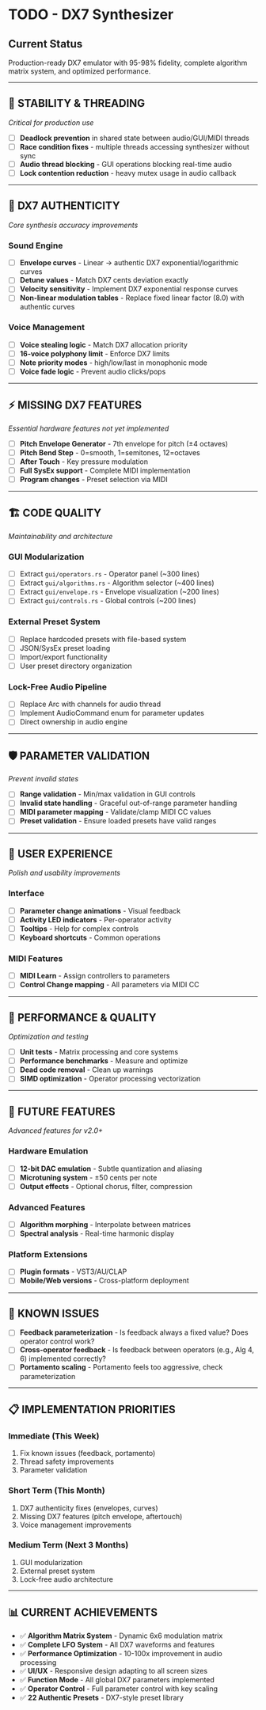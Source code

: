 # TODO - DX7 Synthesizer

## Current Status
Production-ready DX7 emulator with 95-98% fidelity, complete algorithm matrix system, and optimized performance.

---

## 🔧 **STABILITY & THREADING**
*Critical for production use*

- [ ] **Deadlock prevention** in shared state between audio/GUI/MIDI threads
- [ ] **Race condition fixes** - multiple threads accessing synthesizer without sync
- [ ] **Audio thread blocking** - GUI operations blocking real-time audio
- [ ] **Lock contention reduction** - heavy mutex usage in audio callback

---

## 🎵 **DX7 AUTHENTICITY**
*Core synthesis accuracy improvements*

### Sound Engine
- [ ] **Envelope curves** - Linear → authentic DX7 exponential/logarithmic curves
- [ ] **Detune values** - Match DX7 cents deviation exactly
- [ ] **Velocity sensitivity** - Implement DX7 exponential response curves
- [ ] **Non-linear modulation tables** - Replace fixed linear factor (8.0) with authentic curves

### Voice Management
- [ ] **Voice stealing logic** - Match DX7 allocation priority
- [ ] **16-voice polyphony limit** - Enforce DX7 limits
- [ ] **Note priority modes** - high/low/last in monophonic mode
- [ ] **Voice fade logic** - Prevent audio clicks/pops

---

## ⚡ **MISSING DX7 FEATURES**
*Essential hardware features not yet implemented*

- [ ] **Pitch Envelope Generator** - 7th envelope for pitch (±4 octaves)
- [ ] **Pitch Bend Step** - 0=smooth, 1=semitones, 12=octaves
- [ ] **After Touch** - Key pressure modulation
- [ ] **Full SysEx support** - Complete MIDI implementation
- [ ] **Program changes** - Preset selection via MIDI

---

## 🏗️ **CODE QUALITY**
*Maintainability and architecture*

### GUI Modularization
- [ ] Extract `gui/operators.rs` - Operator panel (~300 lines)
- [ ] Extract `gui/algorithms.rs` - Algorithm selector (~400 lines)
- [ ] Extract `gui/envelope.rs` - Envelope visualization (~200 lines)
- [ ] Extract `gui/controls.rs` - Global controls (~200 lines)

### External Preset System
- [ ] Replace hardcoded presets with file-based system
- [ ] JSON/SysEx preset loading
- [ ] Import/export functionality
- [ ] User preset directory organization

### Lock-Free Audio Pipeline
- [ ] Replace Arc<Mutex> with channels for audio thread
- [ ] Implement AudioCommand enum for parameter updates
- [ ] Direct ownership in audio engine

---

## 🛡️ **PARAMETER VALIDATION**
*Prevent invalid states*

- [ ] **Range validation** - Min/max validation in GUI controls
- [ ] **Invalid state handling** - Graceful out-of-range parameter handling
- [ ] **MIDI parameter mapping** - Validate/clamp MIDI CC values
- [ ] **Preset validation** - Ensure loaded presets have valid ranges

---

## 🎨 **USER EXPERIENCE**
*Polish and usability improvements*

### Interface
- [ ] **Parameter change animations** - Visual feedback
- [ ] **Activity LED indicators** - Per-operator activity
- [ ] **Tooltips** - Help for complex controls
- [ ] **Keyboard shortcuts** - Common operations

### MIDI Features
- [ ] **MIDI Learn** - Assign controllers to parameters
- [ ] **Control Change mapping** - All parameters via MIDI CC

---

## 🚀 **PERFORMANCE & QUALITY**
*Optimization and testing*

- [ ] **Unit tests** - Matrix processing and core systems
- [ ] **Performance benchmarks** - Measure and optimize
- [ ] **Dead code removal** - Clean up warnings
- [ ] **SIMD optimization** - Operator processing vectorization

---

## 🌟 **FUTURE FEATURES**
*Advanced features for v2.0+*

### Hardware Emulation
- [ ] **12-bit DAC emulation** - Subtle quantization and aliasing
- [ ] **Microtuning system** - ±50 cents per note
- [ ] **Output effects** - Optional chorus, filter, compression

### Advanced Features
- [ ] **Algorithm morphing** - Interpolate between matrices
- [ ] **Spectral analysis** - Real-time harmonic display

### Platform Extensions
- [ ] **Plugin formats** - VST3/AU/CLAP
- [ ] **Mobile/Web versions** - Cross-platform deployment

---

## 🐛 **KNOWN ISSUES**

- [ ] **Feedback parameterization** - Is feedback always a fixed value? Does operator control work?
- [ ] **Cross-operator feedback** - Is feedback between operators (e.g., Alg 4, 6) implemented correctly?
- [ ] **Portamento scaling** - Portamento feels too aggressive, check parameterization

---

## 📋 **IMPLEMENTATION PRIORITIES**

### Immediate (This Week)
1. Fix known issues (feedback, portamento)
2. Thread safety improvements
3. Parameter validation

### Short Term (This Month)
1. DX7 authenticity fixes (envelopes, curves)
2. Missing DX7 features (pitch envelope, aftertouch)
3. Voice management improvements

### Medium Term (Next 3 Months)
1. GUI modularization
2. External preset system
3. Lock-free audio architecture

---

## 📊 **CURRENT ACHIEVEMENTS**

- ✅ **Algorithm Matrix System** - Dynamic 6x6 modulation matrix
- ✅ **Complete LFO System** - All DX7 waveforms and features
- ✅ **Performance Optimization** - 10-100x improvement in audio processing
- ✅ **UI/UX** - Responsive design adapting to all screen sizes
- ✅ **Function Mode** - All global DX7 parameters implemented
- ✅ **Operator Control** - Full parameter control with key scaling
- ✅ **22 Authentic Presets** - DX7-style preset library